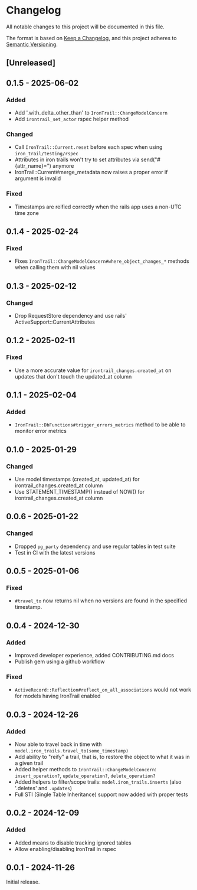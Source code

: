 # Changelog

All notable changes to this project will be documented in this file.

The format is based on [Keep a Changelog](https://keepachangelog.com/en/1.1.0/),
and this project adheres to [Semantic Versioning](https://semver.org/spec/v2.0.0.html).

## [Unreleased]

## 0.1.5 - 2025-06-02

### Added

- Add '.with_delta_other_than' to `IronTrail::ChangeModelConcern`
- Add `irontrail_set_actor` rspec helper method

### Changed

- Call `IronTrail::Current.reset` before each spec when using `iron_trail/testing/rspec`
- Attributes in iron trails won't try to set attributes via send("#{attr_name}=") anymore
- IronTrail::Current#merge_metadata now raises a proper error if argument is invalid

### Fixed

- Timestamps are reified correctly when the rails app uses a non-UTC time zone

## 0.1.4 - 2025-02-24

### Fixed

- Fixes `IronTrail::ChangeModelConcern#where_object_changes_*` methods when calling them with nil values

## 0.1.3 - 2025-02-12

### Changed

- Drop RequestStore dependency and use rails' ActiveSupport::CurrentAttributes

## 0.1.2 - 2025-02-11

### Fixed

- Use a more accurate value for `irontrail_changes.created_at` on updates that don't touch the updated_at column

## 0.1.1 - 2025-02-04

### Added

- `IronTrail::DbFunctions#trigger_errors_metrics` method to be able to monitor error metrics

## 0.1.0 - 2025-01-29

### Changed

- Use model timestamps (created_at, updated_at) for irontrail_changes.created_at column
- Use STATEMENT_TIMESTAMP() instead of NOW() for irontrail_changes.created_at column

## 0.0.6 - 2025-01-22

### Changed

- Dropped `pg_party` dependency and use regular tables in test suite
- Test in CI with the latest versions

## 0.0.5 - 2025-01-06

### Fixed

- `#travel_to` now returns nil when no versions are found in the specified timestamp.

## 0.0.4 - 2024-12-30

### Added

- Improved developer experience, added CONTRIBUTING.md docs
- Publish gem using a github workflow

### Fixed

- `ActiveRecord::Reflection#reflect_on_all_associations` would not work for models having IronTrail enabled

## 0.0.3 - 2024-12-26

### Added

- Now able to travel back in time with `model.iron_trails.travel_to(some_timestamp)`
- Add ability to "reify" a trail, that is, to restore the object to what it was in a given trail
- Added helper methods to `IronTrail::ChangeModelConcern`: `insert_operation?`, `update_operation?`, `delete_operation?`
- Added helpers to filter/scope trails: `model.iron_trails.inserts` (also '.deletes' and `.updates`)
- Full STI (Single Table Inheritance) support now added with proper tests

## 0.0.2 - 2024-12-09

### Added

- Added means to disable tracking ignored tables
- Allow enabling/disabling IronTrail in rspec

## 0.0.1 - 2024-11-26

Initial release.
